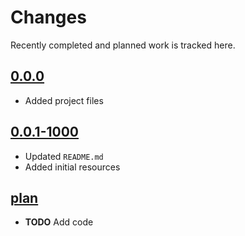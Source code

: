# Changes
Recently completed and planned work is tracked here.

## [0.0.0](.)
- Added project files

## [0.0.1-1000](.)
- Updated `README.md`
- Added initial resources

## [plan](.)
- **TODO** Add code
